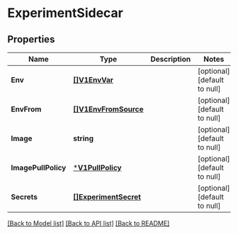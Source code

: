# ExperimentSidecar

## Properties
Name | Type | Description | Notes
------------ | ------------- | ------------- | -------------
**Env** | [**[]V1EnvVar**](v1.EnvVar.md) |  | [optional] [default to null]
**EnvFrom** | [**[]V1EnvFromSource**](v1.EnvFromSource.md) |  | [optional] [default to null]
**Image** | **string** |  | [optional] [default to null]
**ImagePullPolicy** | [***V1PullPolicy**](v1.PullPolicy.md) |  | [optional] [default to null]
**Secrets** | [**[]ExperimentSecret**](experiment.Secret.md) |  | [optional] [default to null]

[[Back to Model list]](../README.md#documentation-for-models) [[Back to API list]](../README.md#documentation-for-api-endpoints) [[Back to README]](../README.md)

